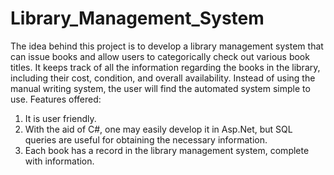 # Library_Management_System
The idea behind this project is to develop a library management system that can issue books and allow users to categorically check out various book titles.
It keeps track of all the information regarding the books in the library, including their cost, condition, and overall availability. 
Instead of using the manual writing system, the user will find the automated system simple to use.
Features offered:

1. It is user friendly.
2. With the aid of C#, one may easily develop it in Asp.Net, but SQL queries are useful for obtaining the necessary information.
3. Each book has a record in the library management system, complete with information.
